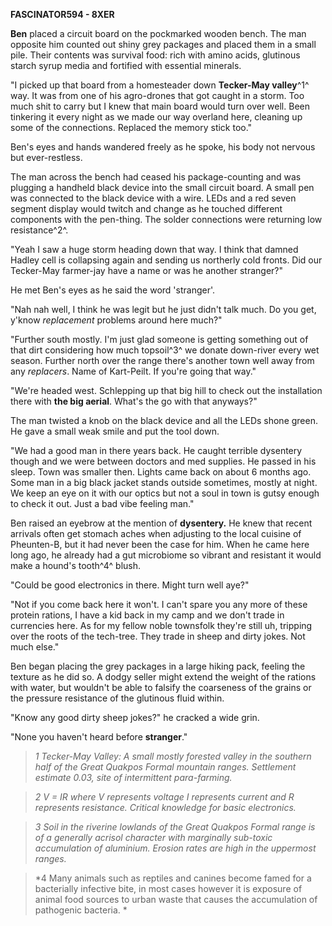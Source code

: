 **FASCINATOR594 - 8XER**

**Ben** placed a circuit board on the pockmarked wooden bench. The man
opposite him counted out shiny grey packages and placed them in a small
pile. Their contents was survival food: rich with amino acids, glutinous
starch syrup media and fortified with essential minerals.

"I picked up that board from a homesteader down **Tecker-May valley**^1^
way. It was from one of his agro-drones that got caught in a storm. Too
much shit to carry but I knew that main board would turn over well. Been
tinkering it every night as we made our way overland here, cleaning up
some of the connections. Replaced the memory stick too."

Ben's eyes and hands wandered freely as he spoke, his body not nervous
but ever-restless.

The man across the bench had ceased his package-counting and was
plugging a handheld black device into the small circuit board. A small
pen was connected to the black device with a wire. LEDs and a red seven
segment display would twitch and change as he touched different
components with the pen-thing. The solder connections were returning low
resistance^2^.

"Yeah I saw a huge storm heading down that way. I think that damned
Hadley cell is collapsing again and sending us northerly cold fronts.
Did our Tecker-May farmer-jay have a name or was he another stranger?"

He met Ben's eyes as he said the word 'stranger'.

"Nah nah well, I think he was legit but he just didn't talk much. Do you
get, y'know *replacement* problems around here much?"

"Further south mostly. I'm just glad someone is getting something out of
that dirt considering how much topsoil^3^ we donate down-river every wet
season. Further north over the range there's another town well away from
any *replacers*. Name of Kart-Peilt. If you're going that way."

"We're headed west. Schlepping up that big hill to check out the
installation there with **the big aerial**. What's the go with that
anyways?"

The man twisted a knob on the black device and all the LEDs shone green.
He gave a small weak smile and put the tool down.

"We had a good man in there years back. He caught terrible dysentery
though and we were between doctors and med supplies. He passed in his
sleep. Town was smaller then. Lights came back on about 6 months ago.
Some man in a big black jacket stands outside sometimes, mostly at
night. We keep an eye on it with our optics but not a soul in town is
gutsy enough to check it out. Just a bad vibe feeling man."

Ben raised an eyebrow at the mention of **dysentery.** He knew that
recent arrivals often get stomach aches when adjusting to the local
cuisine of Pheunten-B, but it had never been the case for him. When he
came here long ago, he already had a gut microbiome so vibrant and
resistant it would make a hound's tooth^4^ blush.

"Could be good electronics in there. Might turn well aye?"

"Not if you come back here it won't. I can't spare you any more of these
protein rations, I have a kid back in my camp and we don't trade in
currencies here. As for my fellow noble townsfolk they're still uh,
tripping over the roots of the tech-tree. They trade in sheep and dirty
jokes. Not much else."

Ben began placing the grey packages in a large hiking pack, feeling the
texture as he did so. A dodgy seller might extend the weight of the
rations with water, but wouldn't be able to falsify the coarseness of
the grains or the pressure resistance of the glutinous fluid within.

"Know any good dirty sheep jokes?" he cracked a wide grin.

"None you haven't heard before **stranger**."

>*1 Tecker-May Valley: A small mostly forested valley in the southern
half of the Great Quakpos Formal mountain ranges. Settlement estimate
0.03, site of intermittent para-farming.*

>*2 V = IR where V represents voltage I represents current and R
represents resistance. Critical knowledge for basic electronics.*

>*3 Soil in the riverine lowlands of the Great Quakpos Formal range is of
a generally acrisol character with marginally sub-toxic accumulation of
aluminium. Erosion rates are high in the uppermost ranges.*

>*4 Many animals such as reptiles and canines become famed for a
bacterially infective bite, in most cases however it is exposure of
animal food sources to urban waste that causes the accumulation of
pathogenic bacteria. *